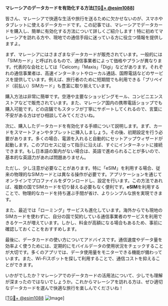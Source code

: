**マレーシアのデータカードを有効化する方法[[TG💪+ @esim1088](https://t.me/s/esim1088)]**

皆さん、マレーシアで快適な生活や旅行を送るために欠かせないのが、スマホやタブレットに使えるデータカードです。この記事では、マレーシアでデータカードを購入し、簡単に有効化する方法について詳しくご紹介します！特に初めてマレーシアを訪れる方や、現地での通信手段に迷っている方に役立つ情報を提供しますよ。

まず、マレーシアにはさまざまなデータカードが販売されています。一般的には「SIMカード」と呼ばれるもので、通信事業者によって価格やプランが異なります。代表的な会社としては「Celcom」「Maxis」「Digi」などがあります。それぞれの通信事業者は、高速インターネットやローカル通話、国際電話などのサービスを提供しています。例えば、旅行者のために短期間でも利用できる「プリペイド（前払い）SIMカード」も豊富に取り揃えています。

購入方法は非常に簡単です。空港や主要なショッピングモール、コンビニエンスストアなどで販売されています。また、マレーシア国内の携帯電話ショップでも購入可能です。どの店舗でもスタッフが丁寧にサポートしてくれるので、言葉に不安がある方はぜひ相談してみてくださいね。

次に、購入したデータカードを有効化する手順について説明します。まず、カードをスマートフォンやタブレットに挿入しましょう。その後、初期設定を行う必要があります。多くの場合、電源を入れると自動的にセットアップウィザードが起動します。このプロセスに従って指示に沿えば、すぐにインターネットに接続できます。もし日本語の案内がない場合は、英語で進められることが多いので、基本的な英語力があれば問題ありません。

ただし、少し注意が必要なことがあります。特に「eSIM」を利用する場合、従来の物理的なSIMカードとは異なる操作が必要です。アプリケーションを通じてオンラインでプロファイルをダウンロードし、設定を行います。この方法であれば、複数の国でSIMカードを切り替える必要もなく便利です。**eSIM**を利用することで、物理的なカードを持ち運ぶ手間が省け、よりシンプルな旅を実現できます。

また、最近では「ローミング」サービスも進化しています。海外からでも現地のSIMカードを使わずに、自分の国で契約している通信事業者のサービスを利用できるケースが増えています。しかし、料金が高額になる場合もあるため、事前に確認しておくことをおすすめします。

最後に、データカードの使い方についてアドバイスです。通信速度やデータ量を効率よく使うためには、定期的にモバイルデータの使用状況をチェックすることが大切です。多くのアプリでは、データ使用量をモニターできる機能が備わっています。また、Wi-Fiスポットを探して利用することで、通信コストを抑えることができます。

いかがでしたか？マレーシアでのデータカードの活用法について、少しでも理解が深まったのではないでしょうか。これからマレーシアを訪れる方は、ぜひ適切なデータカードを選んで快適な旅行を楽しんでくださいね！

[[TG💪+ @esim1088](https://t.me/s/esim1088) ![Image](https://i.postimg.cc/Y0z9fWf4/image.png)]